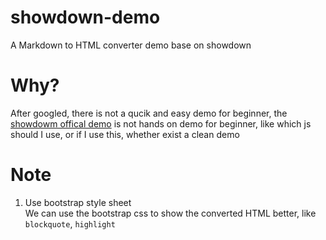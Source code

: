 # showdown-demo
A Markdown to HTML converter demo base on showdown

# Why?
After googled, there is not a qucik and easy demo for beginner, the [showdowm offical demo](https://github.com/showdownjs/demo) is not hands on demo for beginner, like which js should I use, or if I use this, whether exist a clean demo 

# Note

1. Use bootstrap style sheet  
We can use the bootstrap css to show the converted HTML better, like `blockquote`, `highlight`



